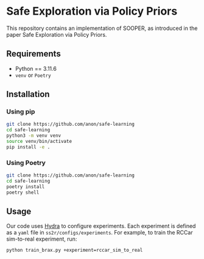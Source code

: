 # Safe Exploration via Policy Priors
This repository contains an implementation of SOOPER, as introduced in the paper Safe Exploration via Policy Priors.

## Requirements

- Python == 3.11.6
- `venv` or `Poetry`

## Installation

### Using pip

```bash
git clone https://github.com/anon/safe-learning
cd safe-learning
python3 -m venv venv
source venv/bin/activate
pip install -e .
````

### Using Poetry

```bash
git clone https://github.com/anon/safe-learning
cd safe-learning
poetry install
poetry shell
```

## Usage

Our code uses [Hydra](https://hydra.cc/) to configure experiments. Each experiment is defined as a `yaml` file in `ss2r/configs/experiments`. For example, to train the RCCar sim-to-real experiment, run:

```bash
python train_brax.py +experiment=rccar_sim_to_real
```

<!-- ## Citation

If you find our repository useful in your work, please consider citing:

```bibtex
``` -->

<!-- ## Learn More

* **Project Webpage**: 
* **Paper**:
* **Contact**: 

